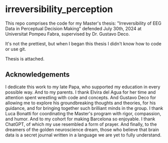 # irreversibility_perception

This repo comprises the code for my Master's thesis: "Irreversibility of EEG Data in Perceptual Decision Making" defended July 30th, 2024 at Universitat Pompeu Fabra, supervised by Dr. Gustavo Deco.

It's not the prettiest, but when I began this thesis I didn't know how to code or use git.

Thesis is attached. 


## Acknowledgements
I dedicate this work to my late Papa, who supported my education in every possible way. And to my parents. I thank Elvira del Agua for her time and attention spent wrestling with code and concepts. And Gustavo Deco for allowing me to explore his groundbreaking thoughts and theories, for his guidance, and for bringing together such brilliant minds in the group. I thank Luca Bonatti for coordinating the Master's program with rigor, compassion, and humor. And to my cohort for making Barcelona so enjoyable. I thank ChatGPT, of which my use resembled a form of prayer. And finally, to the dreamers of the golden neuroscience dream, those who believe that brain data is a secret journal written in a language we are yet to fully understand.

